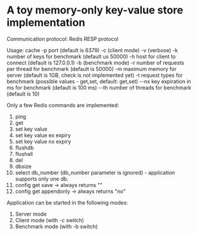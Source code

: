# A toy memory-only key-value store implementation

Communication protocol: Redis RESP protocol

Usage: cache
  -p port (default is 6379)
  -c (client mode)
  -v (verbose)
  -k number of keys for benchmark (default us 50000)
  -h host for client to connect (default is 127.0.0.1)
  -b (benchmark mode)
  -r number of requests per thread for benchmark (default is 50000)
  -m maximum memory for server (default is 1GB, check is not implemented yet)
  -t request types for benchmark (possible values - get,set, default: get,set)
  --nx key expiration in ms for benchmark (default is 100 ms)
  --th number of threads for benchmark (default is 10)

Only a few Redis commands are implemented:

1. ping
2. get
3. set key value
4. set key value ex expiry
5. set key value nx expiry
6. flushdb
7. flushall
8. del
9. dbsize
10. select db_number (db_number parameter is ignored) - application supports only one db.
11. config get save -> always returns ""
12. config get appendonly -> always returns "no"

Application can be started in the following modes:
1. Server mode 
2. Client mode (with -c switch)
3. Benchmark mode (with -b switch)

